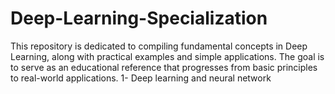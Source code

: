 # Deep-Learning-Specialization

This repository is dedicated to compiling fundamental concepts in Deep Learning, along with practical examples and simple applications.
The goal is to serve as an educational reference that progresses from basic principles to real-world applications.
1- Deep learning and neural network
